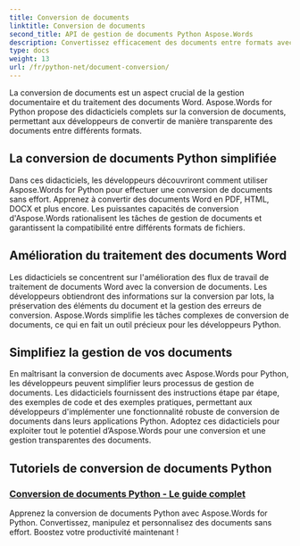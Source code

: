 ```yaml
---
title: Conversion de documents
linktitle: Conversion de documents
second_title: API de gestion de documents Python Aspose.Words
description: Convertissez efficacement des documents entre formats avec Aspose.Words pour Python. Rationalisez le traitement des documents Word et simplifiez vos tâches de gestion documentaire.
type: docs
weight: 13
url: /fr/python-net/document-conversion/
---
```


La conversion de documents est un aspect crucial de la gestion documentaire et du traitement des documents Word. Aspose.Words for Python propose des didacticiels complets sur la conversion de documents, permettant aux développeurs de convertir de manière transparente des documents entre différents formats.

## La conversion de documents Python simplifiée

Dans ces didacticiels, les développeurs découvriront comment utiliser Aspose.Words for Python pour effectuer une conversion de documents sans effort. Apprenez à convertir des documents Word en PDF, HTML, DOCX et plus encore. Les puissantes capacités de conversion d'Aspose.Words rationalisent les tâches de gestion de documents et garantissent la compatibilité entre différents formats de fichiers.

## Amélioration du traitement des documents Word

Les didacticiels se concentrent sur l'amélioration des flux de travail de traitement de documents Word avec la conversion de documents. Les développeurs obtiendront des informations sur la conversion par lots, la préservation des éléments du document et la gestion des erreurs de conversion. Aspose.Words simplifie les tâches complexes de conversion de documents, ce qui en fait un outil précieux pour les développeurs Python.

## Simplifiez la gestion de vos documents

En maîtrisant la conversion de documents avec Aspose.Words pour Python, les développeurs peuvent simplifier leurs processus de gestion de documents. Les didacticiels fournissent des instructions étape par étape, des exemples de code et des exemples pratiques, permettant aux développeurs d'implémenter une fonctionnalité robuste de conversion de documents dans leurs applications Python. Adoptez ces didacticiels pour exploiter tout le potentiel d’Aspose.Words pour une conversion et une gestion transparentes des documents.

## Tutoriels de conversion de documents Python
### [Conversion de documents Python - Le guide complet](./python-document-conversion/)
Apprenez la conversion de documents Python avec Aspose.Words for Python. Convertissez, manipulez et personnalisez des documents sans effort. Boostez votre productivité maintenant !